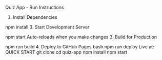Quiz App - Run Instructions
1. Install Dependencies
   
npm install
3. Start Development Server

npm start
Auto-reloads when you make changes
3. Build for Production

npm run build
4. Deploy to GitHub Pages
bash
npm run deploy
Live at:
QUICK START 
git clone <your-repo-url>
cd quiz-app
npm install
npm start

